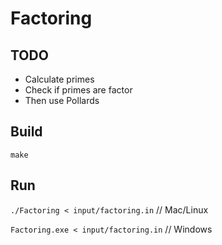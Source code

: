 # Factoring

## TODO

* Calculate primes
* Check if primes are factor
* Then use Pollards

## Build

`make`

## Run

`./Factoring < input/factoring.in`   // Mac/Linux

`Factoring.exe < input/factoring.in` // Windows
